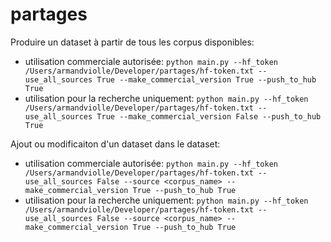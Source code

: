 # partages

Produire un dataset à partir de tous les corpus disponibles:
- utilisation commerciale autorisée: `python main.py --hf_token /Users/armandviolle/Developer/partages/hf-token.txt --use_all_sources True --make_commercial_version True --push_to_hub True`
- utilisation pour la recherche uniquement: `python main.py --hf_token /Users/armandviolle/Developer/partages/hf-token.txt --use_all_sources True --make_commercial_version False --push_to_hub True`

Ajout ou modificaiton d'un dataset dans le dataset:
- utilisation commerciale autorisée: `python main.py --hf_token /Users/armandviolle/Developer/partages/hf-token.txt --use_all_sources False --source <corpus_name> --make_commercial_version True --push_to_hub True`
- utilisation pour la recherche uniquement: `python main.py --hf_token /Users/armandviolle/Developer/partages/hf-token.txt --use_all_sources False --source <corpus_name> --make_commercial_version True --push_to_hub True`


